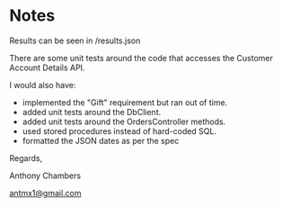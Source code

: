 ﻿# Notes

Results can be seen in /results.json

There are some unit tests around the code that accesses the Customer Account Details API.

I would also have:
 - implemented the "Gift" requirement but ran out of time.
 - added unit tests around the DbClient.
 - added unit tests around the OrdersController methods.
 - used stored procedures instead of hard-coded SQL.
 - formatted the JSON dates as per the spec


Regards,

Anthony Chambers

antmx1@gmail.com